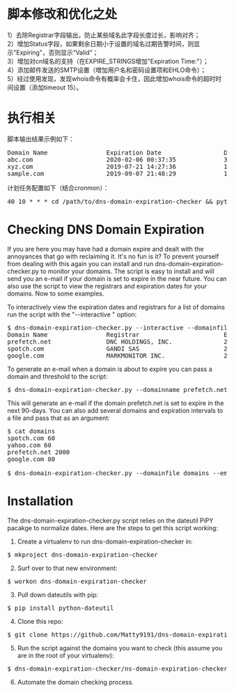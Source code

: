 # 脚本修改和优化之处

1）去除Registrar字段输出，防止某些域名此字段长度过长，影响对齐；  
2）增加Status字段，如果剩余日期小于设置的域名过期告警时间，则显示"Expiring"，否则显示“Valid”；  
3）增加对cn域名的支持（在EXPIRE_STRINGS增加"Expiration Time:"）；  
4）添加邮件发送的SMTP设置（增加用户名和密码设置项和EHLO命令）；  
5）经过使用发现，发现whois命令有概率会卡住，因此增加whois命令的超时时间设置（添加timeout 15）。  

# 执行相关

脚本输出结果示例如下：  
<pre>
Domain Name                Expiration Date                 Days Left   Threshold   Status  
abc.com                    2020-02-06 00:37:35             329         30          Valid  
xyz.com                    2019-07-21 14:27:36             130         150         Expiring  
sample.com                 2019-09-07 21:48:29             178         30          Valid  
</pre>

计划任务配置如下（结合cronmon）：  
<pre>
40 10 * * * cd /path/to/dns-domain-expiration-checker && python dns-domain-expiration-checker.py --interactive --domainfile myDomainList --sleeptime 3 --email --smtpserver smtp.mail.com --smtpto "receiver@apowo.com" --smtpfrom "sender@apowo.com" > dns-domain-expiration-checker.py.cron.log 2>&1 && curl -kfsS --retry 3 --connect-timeout 10 --ipv4 https://cronmon.abc.com/api/monlink/dd250236-1efb-11e9-b39f-001jk272e686 >> dns-domain-expiration-checker.py.cron.log
</pre>

# Checking DNS Domain Expiration

If you are here you may have had a domain expire and dealt with the annoyances that go with reclaiming it. It's no fun is it? To prevent yourself from dealing with this again you can install and run dns-domain-expiration-checker.py to monitor your domains. The script is easy to install and will send you an e-mail if your domain is set to expire in the near future. You can also use the script to view the registrars and expiration dates for your domains. Now to some examples.

To interactively view the expiration dates and registrars for a list of domains run the script with the "--interactive
" option:
<pre>
$ dns-domain-expiration-checker.py --interactive --domainfile domains
Domain Name                Registrar                       Expiration Date       Days Left
prefetch.net               DNC HOLDINGS, INC.              2020-06-23 00:00:00   1064
spotch.com                 GANDI SAS                       2017-12-03 00:00:00   131 
google.com                 MARKMONITOR INC.                2020-09-14 00:00:00   1147
</pre>

To generate an e-mail when a domain is about to expire you can pass a domain and threshold to the script:

<pre>
$ dns-domain-expiration-checker.py --domainname prefetch.net --email --expiredays 90
</pre>

This will generate an e-mail if the domain prefetch.net is set to expire in the next 90-days. You can also add several domains and expiration intervals to a file and pass that as an argument:

<pre>
$ cat domains
spotch.com 60
yahoo.com 60
prefetch.net 2000
google.com 80

$ dns-domain-expiration-checker.py --domainfile domains --email --smtpserver smtp.mydomain --smtpto "biff" --smtpfrom "Root"
</pre>

# Installation

The dns-domain-expiration-checker.py script relies on the dateutil PiPY pacakge to normalize dates. Here are the steps to get this script working:

1. Create a virtualenv to run dns-domain-expiration-checker in:
<pre>
$ mkproject dns-domain-expiration-checker
</pre>
2. Surf over to that new environment:
<pre>
$ workon dns-domain-expiration-checker
</pre>
3. Pull down dateutils with pip:
<pre>
$ pip install python-dateutil
</pre>
4. Clone this repo:
<pre>
$ git clone https://github.com/Matty9191/dns-domain-expiration-checker.git
</pre>
5. Run the script against the domains you want to check (this assume you are in the root of your virtualenv):
<pre>
$ dns-domain-expiration-checker/ns-domain-expiration-checker.py ....
</pre>
6. Automate the domain checking process.




